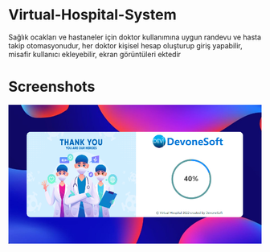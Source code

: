 # Virtual-Hospital-System
 Sağlık ocakları ve hastaneler için doktor kullanımına uygun randevu ve hasta takip otomasyonudur, her doktor kişisel hesap oluşturup giriş yapabilir, misafir kullanıcı ekleyebilir, ekran görüntüleri ektedir
 
# Screenshots

<img src="https://github.com/yasincanolcay/Virtual-Hospital-System/blob/main/Ekran%20G%C3%B6r%C3%BCnt%C3%BCleri/Screenshot%20(235).png">
